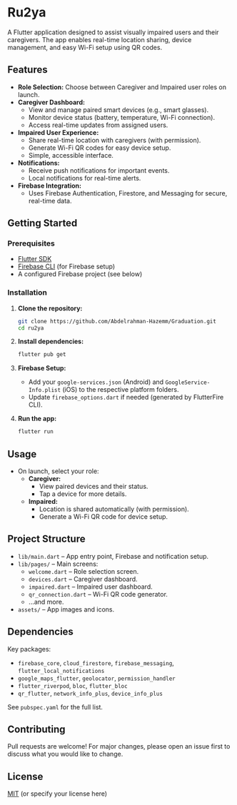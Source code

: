 # Ru2ya

A Flutter application designed to assist visually impaired users and their caregivers. The app enables real-time location sharing, device management, and easy Wi-Fi setup using QR codes.

## Features

- **Role Selection:** Choose between Caregiver and Impaired user roles on launch.
- **Caregiver Dashboard:**
  - View and manage paired smart devices (e.g., smart glasses).
  - Monitor device status (battery, temperature, Wi-Fi connection).
  - Access real-time updates from assigned users.
- **Impaired User Experience:**
  - Share real-time location with caregivers (with permission).
  - Generate Wi-Fi QR codes for easy device setup.
  - Simple, accessible interface.
- **Notifications:**
  - Receive push notifications for important events.
  - Local notifications for real-time alerts.
- **Firebase Integration:**
  - Uses Firebase Authentication, Firestore, and Messaging for secure, real-time data.

## Getting Started

### Prerequisites
- [Flutter SDK](https://flutter.dev/docs/get-started/install)
- [Firebase CLI](https://firebase.google.com/docs/cli) (for Firebase setup)
- A configured Firebase project (see below)

### Installation
1. **Clone the repository:**
   ```bash
   git clone https://github.com/Abdelrahman-Hazemm/Graduation.git
   cd ru2ya
   ```
2. **Install dependencies:**
   ```bash
   flutter pub get
   ```
3. **Firebase Setup:**
   - Add your `google-services.json` (Android) and `GoogleService-Info.plist` (iOS) to the respective platform folders.
   - Update `firebase_options.dart` if needed (generated by FlutterFire CLI).

4. **Run the app:**
   ```bash
   flutter run
   ```

## Usage

- On launch, select your role:
  - **Caregiver:**
    - View paired devices and their status.
    - Tap a device for more details.
  - **Impaired:**
    - Location is shared automatically (with permission).
    - Generate a Wi-Fi QR code for device setup.

## Project Structure

- `lib/main.dart` – App entry point, Firebase and notification setup.
- `lib/pages/` – Main screens:
  - `welcome.dart` – Role selection screen.
  - `devices.dart` – Caregiver dashboard.
  - `impaired.dart` – Impaired user dashboard.
  - `qr_connection.dart` – Wi-Fi QR code generator.
  - ...and more.
- `assets/` – App images and icons.

## Dependencies

Key packages:
- `firebase_core`, `cloud_firestore`, `firebase_messaging`, `flutter_local_notifications`
- `google_maps_flutter`, `geolocator`, `permission_handler`
- `flutter_riverpod`, `bloc`, `flutter_bloc`
- `qr_flutter`, `network_info_plus`, `device_info_plus`

See `pubspec.yaml` for the full list.

## Contributing
Pull requests are welcome! For major changes, please open an issue first to discuss what you would like to change.

## License
[MIT](LICENSE) (or specify your license here)
